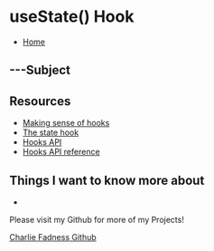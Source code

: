 # useState() Hook

- [Home](https://fadnesscharlie.github.io/reading-notes/401/)

## ---Subject



## Resources

- [Making sense of hooks](https://medium.com/@dan_abramov/making-sense-of-react-hooks-fdbde8803889)
- [The state hook](https://reactjs.org/docs/hooks-state.html)
- [Hooks API](https://reactjs.org/docs/hooks-overview.html)
- [Hooks API reference](https://reactjs.org/docs/hooks-reference.html)

## Things I want to know more about

- 

Please visit my Github for more of my Projects!

[Charlie Fadness Github](https://github.com/fadnesscharlie)
